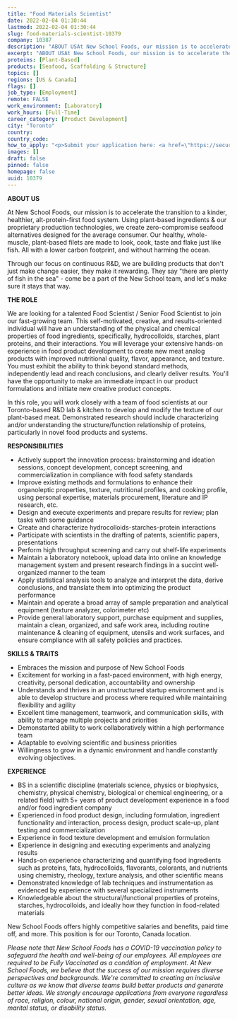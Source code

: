 ```yaml
---
title: "Food Materials Scientist"
date: 2022-02-04 01:30:44
lastmod: 2022-02-04 01:30:44
slug: food-materials-scientist-10379
company: 10387
description: "ABOUT USAt New School Foods, our mission is to accelerate the transition to a kinder, healthier, alt-protein-first food system. Using plant-based ingredients & our proprietary production technologies, we create zero-compromise seafood alternatives designed for the average consumer. Our healthy, whole-muscle, plant-based filets are made to look, cook, taste and flake just like fish. All with a lower carbon footprint, and without harming the ocean."
excerpt: "ABOUT USAt New School Foods, our mission is to accelerate the transition to a kinder, healthier, alt-protein-first food system. Using plant-based ingredients & our proprietary production technologies, we create zero-compromise seafood alternatives designed for the average consumer. Our healthy, whole-muscle, plant-based filets are made to look, cook, taste and flake just like fish. All with a lower carbon footprint, and without harming the ocean."
proteins: [Plant-Based]
products: [Seafood, Scaffolding & Structure]
topics: []
regions: [US & Canada]
flags: []
job_type: [Employment]
remote: FALSE
work_environment: [Laboratory]
work_hours: [Full-Time]
career_category: [Product Development]
city: "Toronto"
country: 
country_code: 
how_to_apply: "<p>Submit your application here: <a href=\"https://secure.collage.co/jobs/newschoolfoods/28254\">https://secure.collage.co/jobs/newschoolfoods/28254</a></p>"
images: []
draft: false
pinned: false
homepage: false
uuid: 10379
---
```

**ABOUT US**

At New School Foods, our mission is to accelerate the transition to a
kinder, healthier, alt-protein-first food system. Using plant-based
ingredients & our proprietary production technologies, we create
zero-compromise seafood alternatives designed for the average consumer.
Our healthy, whole-muscle, plant-based filets are made to look, cook,
taste and flake just like fish. All with a lower carbon footprint, and
without harming the ocean.

Through our focus on continuous R&D, we are building products that don't
just make change easier, they make it rewarding. They say "there are
plenty of fish in the sea" - come be a part of the New School team, and
let's make sure it stays that way.

**THE ROLE**

We are looking for a talented Food Scientist / Senior Food Scientist to
join our fast-growing team. This self-motivated, creative, and
results-oriented individual will have an understanding of the physical
and chemical properties of food ingredients, specifically,
hydrocolloids, starches, plant proteins, and their interactions. You
will leverage your extensive hands-on experience in food product
development to create new meat analog products with improved nutritional
quality, flavor, appearance, and texture. You must exhibit the ability
to think beyond standard methods, independently lead and reach
conclusions, and clearly deliver results. You'll have the opportunity to
make an immediate impact in our product formulations and initiate new
creative product concepts.

In this role, you will work closely with a team of food scientists at
our Toronto-based R&D lab & kitchen to develop and modify the texture of
our plant-based meat. Demonstrated research should include
characterizing and/or understanding the structure/function relationship
of proteins, particularly in novel food products and systems.

**RESPONSIBILITIES**

-   Actively support the innovation process: brainstorming and ideation
    sessions, concept development, concept screening, and
    commercialization in compliance with food safety standards
-   Improve existing methods and formulations to enhance their
    organoleptic properties, texture, nutritional profiles, and cooking
    profile, using personal expertise, materials procurement, literature
    and IP research, etc.
-   Design and execute experiments and prepare results for review; plan
    tasks with some guidance
-   Create and characterize hydrocolloids-starches-protein interactions
-   Participate with scientists in the drafting of patents, scientific
    papers, presentations
-   Perform high throughput screening and carry out shelf-life
    experiments
-   Maintain a laboratory notebook, upload data into online an knowledge
    management system and present research findings in a succint
    well-organized manner to the team
-   Apply statistical analysis tools to analyze and interpret the data,
    derive conclusions, and translate them into optimizing the product
    performance
-   Maintain and operate a broad array of sample preparation and
    analytical equipment (texture analyzer, colorimeter etc)
-   Provide general laboratory support, purchase equipment and supplies,
    maintain a clean, organized, and safe work area, including routine
    maintenance & cleaning of equipment, utensils and work surfaces, and
    ensure compliance with all safety policies and practices.

**SKILLS & TRAITS**

-   Embraces the mission and purpose of New School Foods
-   Excitement for working in a fast-paced environment, with high
    energy, creativity, personal dedication, accountability and
    ownership
-   Understands and thrives in an unstructured startup environment and
    is able to develop structure and process where required while
    maintaining flexibility and agility
-   Excellent time management, teamwork, and communication skills, with
    ability to manage multiple projects and priorities
-   Demonstarted ability to work collaboratively within a high
    performance team
-   Adaptable to evolving scientific and business priorities
-   Willingness to grow in a dynamic environment and handle constantly
    evolving objectives.

**EXPERIENCE**

-   BS in a scientific discipline (materials science, physics or
    biophysics, chemistry, physical chemistry, biological or chemical
    engineering, or a related field) with 5+ years of product
    development experience in a food and/or food ingredient company
-   Experienced in food product design, including formulation,
    ingredient functionality and interaction, process design, product
    scale-up, plant testing and commercialization
-   Experience in food texture development and emulsion formulation
-   Experience in designing and executing experiments and analyzing
    results
-   Hands-on experience characterizing and quantifying food ingredients
    such as proteins, fats, hydrocolloids, flavorants, colorants, and
    nutrients using chemistry, rheology, texture analysis, and other
    scientific means
-   Demonstrated knowledge of lab techniques and instrumentation as
    evidenced by experience with several specialized instruments
-   Knowledgeable about the structural/functional properties of
    proteins, starches, hydrocolloids, and ideally how they function in
    food-related materials

New School Foods offers highly competitive salaries and benefits, paid
time off, and more. This position is for our Toronto, Canada location.

*Please note that New School Foods has a COVID-19 vaccination policy to
safeguard the health and well-being of our employees. All employees are
required to be Fully Vaccinated as a condition of employment. At New
School Foods, we believe that the success of our mission requires
diverse perspectives and backgrounds. We're committed to creating an
inclusive culture as we know that diverse teams build better products
and generate better ideas. We strongly encourage applications from
everyone regardless of race, religion, colour, national origin, gender,
sexual orientation, age, marital status, or disability status.*
